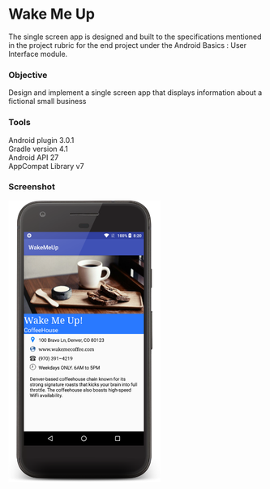 # Wake Me Up
The single screen app is designed and built to the specifications mentioned in the project rubric for the end project
under the Android Basics : User Interface module.

### Objective
Design and implement a single screen app that displays information about a fictional small business

### Tools
Android plugin 3.0.1 <br>
Gradle version 4.1 <br>
Android API 27 <br>
AppCompat Library v7 <br>

### Screenshot
<img src="https://raw.githubusercontent.com/SrChip15/single-screen-app/master/device-2017-12-02-202137.png"
width="300"/>
